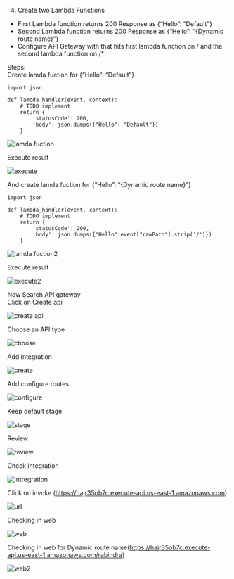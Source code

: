 4. Create two Lambda Functions
- First Lambda function returns 200 Response as {“Hello”: “Default”}
- Second Lambda function returns 200 Response as {“Hello”: “{Dynamic route name}”}
- Configure API Gateway with that hits first lambda function on / and the second lambda function on /*

Steps:<br/>
Create lamda fuction for {“Hello”: “Default”}<br/>
```
import json

def lambda_handler(event, context):
    # TODO implement
    return {
        'statusCode': 200,
        'body': json.dumps({"Hello": "Default"})
    }
```
![lamda fuction](https://user-images.githubusercontent.com/53372486/146229800-4455805c-6ac3-4f8a-bdd3-a42d85615046.png)<br/>

Execute result<br/>

![execute](https://user-images.githubusercontent.com/53372486/146229787-998d54c8-380e-4c87-8ac1-76c20fdc6003.png)<br/>

And create lamda fuction for {“Hello”: “{Dynamic route name}”}<br/>
```
import json

def lambda_handler(event, context):
    # TODO implement
    return {
        'statusCode': 200,
        'body': json.dumps({"Hello":event["rawPath"].strip('/')})
    }

```
![lamda fuction2](https://user-images.githubusercontent.com/53372486/146229803-b12daae6-26dc-4354-9e10-4ae8e16a2e68.png)<br/>

Execute result<br/>

![execute2](https://user-images.githubusercontent.com/53372486/146399800-1c48a215-8348-426b-b4af-95c0b9f12181.png)<br/>

Now Search API gateway <br/>
Click on Create api<br/>

![create api](https://user-images.githubusercontent.com/53372486/146229776-452bd5bb-8755-487b-8858-a61396ae1be3.png)<br/>

Choose an API type <br/>

![choose](https://user-images.githubusercontent.com/53372486/146229756-3fb13bfc-a571-446b-bc71-9b762ab3937c.png)<br/>

Add integration <br/>

![create](https://user-images.githubusercontent.com/53372486/146229781-f084ae5c-a896-4dca-97f7-690492ae0771.png)<br/>

Add configure routes<br/>

![configure](https://user-images.githubusercontent.com/53372486/146229767-3857470b-8330-4b38-baef-7c2185da18e6.png)<br/>

Keep default stage<br/>

![stage](https://user-images.githubusercontent.com/53372486/146229812-3828e387-d31a-4cb3-b4a3-dd830d39262b.png)<br/>

Review <br/>

![review](https://user-images.githubusercontent.com/53372486/146229808-c0fd0a1c-98a1-4bcc-afdf-1edaae5ccc43.png)<br/>

Check integration <br/>

![intregration](https://user-images.githubusercontent.com/53372486/146229795-34971dfc-9dac-4e0b-ab28-31ad25e2354b.png)<br/>

Click on invoke (https://hajr35ob7c.execute-api.us-east-1.amazonaws.com)<br/>

![url](https://user-images.githubusercontent.com/53372486/146229817-4789d51e-7033-4872-8d91-ce4a0ee5d03f.png)<br/>

Checking in web<br/>

![web](https://user-images.githubusercontent.com/53372486/146229821-6c1ee5f3-c09f-4af7-9ef5-4e604604f111.png)<br/>

Checking in web for Dynamic route name(https://hajr35ob7c.execute-api.us-east-1.amazonaws.com/rabindra) <br/>

![web2](https://user-images.githubusercontent.com/53372486/146256237-82b8737f-625d-4baa-af5a-1e5cfa54add4.png)<br/>

















